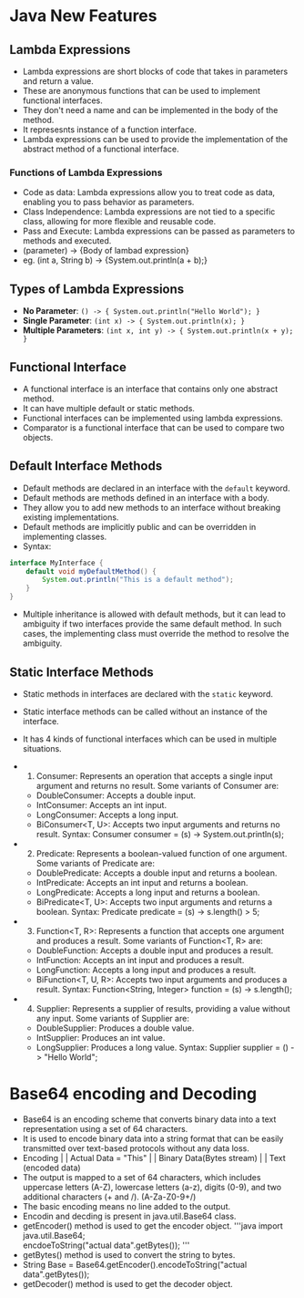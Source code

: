 # Java New Features

## Lambda Expressions
- Lambda expressions are short blocks of code that takes in parameters and return a value.
- These are anonymous functions that can be used to implement functional interfaces.
- They don't need a name and can be implemented in the body of the method.
- It represesnts instance of a function interface.
- Lambda expressions can be used to provide the implementation of the abstract method of a functional interface.

### Functions of Lambda Expressions

- Code as data: Lambda expressions allow you to treat code as data, enabling you to pass behavior as parameters.
- Class Independence: Lambda expressions are not tied to a specific class, allowing for more flexible and reusable code.
- Pass and Execute: Lambda expressions can be passed as parameters to methods and executed.
- (parameter) -> {Body of lambad expression}
- eg. (int a, String b) -> {System.out.println(a + b);}

## Types of Lambda Expressions
- **No Parameter**: `() -> { System.out.println("Hello World"); }`
- **Single Parameter**: `(int x) -> { System.out.println(x); }`
- **Multiple Parameters**: `(int x, int y) -> { System.out.println(x + y); }`

## Functional Interface
- A functional interface is an interface that contains only one abstract method.
- It can have multiple default or static methods.
- Functional interfaces can be implemented using lambda expressions.
- Comparator is a functional interface that can be used to compare two objects.     

## Default Interface Methods
- Default methods are declared in an interface with the `default` keyword.
- Default methods are methods defined in an interface with a body.
- They allow you to add new methods to an interface without breaking existing implementations.
- Default methods are implicitly public and can be overridden in implementing classes.
- Syntax: 
```java
interface MyInterface {
    default void myDefaultMethod() {
        System.out.println("This is a default method");
    }
}
```
- Multiple inheritance is allowed with default methods, but it can lead to ambiguity if two interfaces provide the same default method. In such cases, the implementing class must override the method to resolve the ambiguity.
## Static Interface Methods
- Static methods in interfaces are declared with the `static` keyword.
- Static interface methods can be called without an instance of the interface.

- It has 4 kinds of functional interfaces which can be used in multiple situations.
- 1. Consumer<T>: Represents an operation that accepts a single input argument and returns no result. Some variants of Consumer<T> are:
  - DoubleConsumer: Accepts a double input.
  - IntConsumer: Accepts an int input.
  - LongConsumer: Accepts a long input.
  - BiConsumer<T, U>: Accepts two input arguments and returns no result.
  Syntax: Consumer<String> consumer = (s) -> System.out.println(s);
- 2. Predicate<T>: Represents a boolean-valued function of one argument. Some variants of Predicate<T> are:
  - DoublePredicate: Accepts a double input and returns a boolean.
  - IntPredicate: Accepts an int input and returns a boolean.
  - LongPredicate: Accepts a long input and returns a boolean.
  - BiPredicate<T, U>: Accepts two input arguments and returns a boolean.
  Syntax: Predicate<String> predicate = (s) -> s.length() > 5;
- 3. Function<T, R>: Represents a function that accepts one argument and produces a result.
    Some variants of Function<T, R> are:
    - DoubleFunction<R>: Accepts a double input and produces a result.
    - IntFunction<R>: Accepts an int input and produces a result.
    - LongFunction<R>: Accepts a long input and produces a result.
    - BiFunction<T, U, R>: Accepts two input arguments and produces a result.
    Syntax: Function<String, Integer> function = (s) -> s.length();
- 4. Supplier<T>: Represents a supplier of results, providing a value without any input.
    Some variants of Supplier<T> are:
    - DoubleSupplier: Produces a double value.
    - IntSupplier: Produces an int value.
    - LongSupplier: Produces a long value.
    Syntax: Supplier<String> supplier = () -> "Hello World";

# Base64 encoding and Decoding

- Base64 is an encoding scheme that converts binary data into a text representation using a set of 64 characters.
- It is used to encode binary data into a string format that can be easily transmitted over text-based protocols without any data loss.
- Encoding
      |
      |
  Actual Data = "This"
      |
      |
  Binary Data(Bytes stream)
      |
      |
  Text (encoded data)
- The output is mapped to a set of 64 characters, which includes uppercase letters (A-Z), lowercase letters (a-z), digits (0-9), and two additional characters (+ and /). (A-Za-Z0-9+/)
- The basic encoding means no line added to the output.
- Encodin and decding is present in java.util.Base64 class.
- getEncoder() method is used to get the encoder object.
'''java
import java.util.Base64;  
encdoeToString("actual data".getBytes());
'''
- getBytes() method is used to convert the string to bytes.
- String Base = Base64.getEncoder().encodeToString("actual data".getBytes());
- getDecoder() method is used to get the decoder object.
